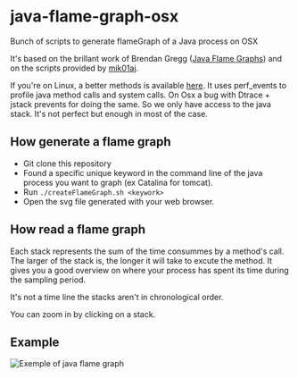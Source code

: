 # java-flame-graph-osx
Bunch of scripts to generate flameGraph of a Java process on OSX 

It's based on the brillant work of Brendan Gregg ([Java Flame Graphs](http://www.brendangregg.com/blog/2014-06-12/java-flame-graphs.html)) and on the scripts provided by [mik01aj](https://gist.github.com/mik01aj/1811bb1ccf7dd5f716ce).


If you're on Linux, a better methods is available [here](http://techblog.netflix.com/2015/07/java-in-flames.html). It uses perf_events to profile  java method calls and system calls. On Osx a bug with Dtrace + jstack prevents for doing the same. 
So we only have access to the java stack. It's not perfect but enough in most of the case. 

## How generate a flame graph

* Git clone this repository
* Found a specific unique keyword in the command line of the java process you want to graph (ex Catalina for tomcat). 
* Run `./createFlameGraph.sh <keywork>`
* Open the svg file generated with your web browser.

## How read a flame graph

Each stack represents the sum of the time consummes by a method's call. The larger of the stack is, the longer it will take to excute the method. 
It gives you a good overview on where your process has spent its time during the sampling period. 

It's not a time line the stacks aren't in chronological order. 

You can zoom in by clicking on a stack. 

## Example 

![Exemple of java flame graph](https://raw.githubusercontent.com/kjeremi/java-flame-graph-osx/master/flame.png)
